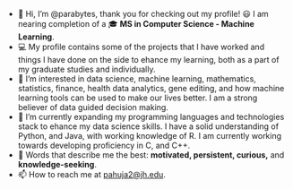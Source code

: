 - 👋 Hi, I’m @parabytes, thank you for checking out my profile! :smiley: I am nearing completion of a :mortar_board: **MS in Computer Science - Machine Learning**.
- :computer: My profile contains some of the projects that I have worked and things I have done on the side to ehance my learning, both as a part of my graduate studies and individually.
- 👀 I’m interested in data science, machine learning, mathematics, statistics, finance, health data analytics, gene editing, and how machine learning tools can be used to make our lives better. I am a strong believer of data guided decision making.
- 🌱 I’m currently expanding my programming languages and technologies stack to ehance my data science skills. I have a solid understanding of Python, and Java, with working knowledge of R. I am currently working towards developing proficiency in C, and C++.
- :dart: Words that describe me the best: **motivated, persistent, curious,** and **knowledge-seeking**.
- 📫 How to reach me at pahuja2@jh.edu.

<!---
parabytes/parabytes is a ✨ special ✨ repository because its `README.md` (this file) appears on your GitHub profile.
You can click the Preview link to take a look at your changes.
--->
